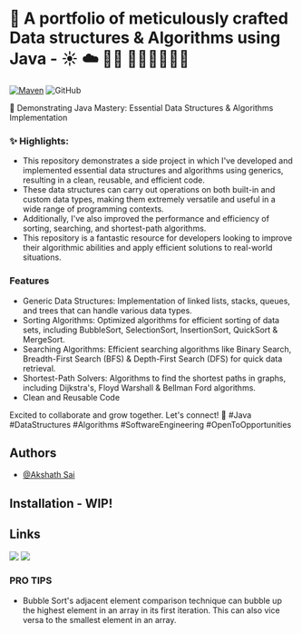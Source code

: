 # 💼 A portfolio of meticulously crafted Data structures & Algorithms using Java - ☀️ ☁️ 👷‍♂️ 🚧🚧🚧🚧🚧🚧

[![Maven](https://badgen.net/badge/icon/maven?icon=maven&label)](https://https://maven.apache.org/)
![GitHub](https://img.shields.io/github/license/akshathsai/TuneTrip)


🎯 Demonstrating Java Mastery: Essential Data Structures & Algorithms Implementation

### ✨ Highlights:
- This repository demonstrates a side project in which I've developed and implemented essential data structures and algorithms using generics, resulting in a clean, reusable, and efficient code. 
- These data structures can carry out operations on both built-in and custom data types, making them extremely versatile and useful in a wide range of programming contexts.
- Additionally, I've also improved the performance and efficiency of sorting, searching, and shortest-path algorithms.
- This repository is a fantastic resource for developers looking to improve their algorithmic abilities and apply efficient solutions to real-world situations.

### Features
- Generic Data Structures: Implementation of linked lists, stacks, queues, and trees that can handle various data types.
- Sorting Algorithms: Optimized algorithms for efficient sorting of data sets, including BubbleSort, SelectionSort, InsertionSort, QuickSort & MergeSort.
- Searching Algorithms: Efficient searching algorithms like Binary Search, Breadth-First Search (BFS) & Depth-First Search (DFS) for quick data retrieval.
- Shortest-Path Solvers: Algorithms to find the shortest paths in graphs, including Dijkstra's, Floyd Warshall & Bellman Ford algorithms.
- Clean and Reusable Code

Excited to collaborate and grow together. Let's connect! 🤝 #Java #DataStructures #Algorithms #SoftwareEngineering #OpenToOpportunities


## Authors

- [@Akshath Sai](https://github.com/AkshathSai)

## Installation - WIP!

## Links

<p>
<!-- <a href="https://www.github.com/AkshathSai" target="_blank" rel="noreferrer"><img src="https://raw.githubusercontent.com/danielcranney/readme-generator/main/public/icons/socials/github.svg" width="32" height="32" /></a>-->
<a href="https://www.github.com/AkshathSai" target="_blank" rel="noreferrer"><img src="https://img.shields.io/badge/GitHub-100000?style=for-the-badge&logo=github&logoColor=white" /></a>
<!-- <a href="https://www.linkedin.com/in/akshath-sai/" target="_blank" rel="noreferrer"><img src="https://raw.githubusercontent.com/danielcranney/readme-generator/main/public/icons/socials/linkedin.svg" width="32" height="32" /></a> -->
<a href="https://www.linkedin.com/in/akshath-sai/" target="_blank" rel="noreferrer"><img src="https://img.shields.io/badge/LinkedIn-0077B5?style=for-the-badge&logo=linkedin&logoColor=white" /></a>
</p>

### PRO TIPS
- Bubble Sort's adjacent element comparison technique can bubble up the highest element in an array in its first iteration. This can also vice versa to the smallest element in an array.